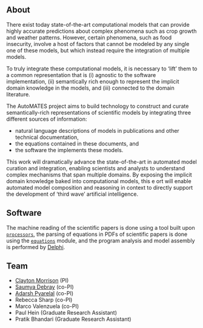 ## About

There exist today state-of-the-art computational models that can provide highly accurate predictions about complex phenomena such as crop growth and weather patterns. However, certain phenomena, such as food insecurity, involve a host of factors that cannot be modeled by any single one of these models, but which instead require the integration of multiple models.

To truly integrate these computational models, it is necessary to ‘lift’ them to a common representation that is (i) agnostic to the software implementation, (ii) semantically rich enough to represent the implicit domain knowledge in the models, and (iii) connected to the domain literature.

The AutoMATES project aims to build technology to construct and curate semantically-rich representations of scientific models by integrating three different sources of information:

- natural language descriptions of models in publications and other technical documentation,
- the equations contained in these documents, and
- the software the implements these models.

This work will dramatically advance the state-of-the-art in automated model curation and integration, enabling scientists and analysts to understand complex mechanisms that span multiple domains. By exposing the implicit domain knowledge baked into computational models, this e ort will enable automated model composition and reasoning in context to directly support the development of ‘third wave’ artificial intelligence.

## Software

The machine reading of the scientific papers is done using a tool built upon [`processors`](https://github.com/clulab/processors), 
the parsing of equations in PDFs of scientific papers is done using the [`equations`](https://github.com/clulab/equations) module,
and the program analysis and model assembly is performed by [Delphi](https://github.com/ml4ai/delphi).

## Team

- [Clayton Morrison](http://w3.sista.arizona.edu/~clayton/) (PI)
- [Saumya Debray](http://www2.cs.arizona.edu/~debray/) (co-PI)
- [Adarsh Pyarelal](http://adarsh.cc) (co-PI)
- Rebecca Sharp (co-PI)
- Marco Valenzuela (co-PI)
- Paul Hein (Graduate Research Assistant)
- Pratik Bhandari (Graduate Research Assistant)

